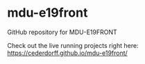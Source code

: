 # mdu-e19front
GitHub repository for MDU-E19FRONT

Check out the live running projects right here: https://cederdorff.github.io/mdu-e19front/

